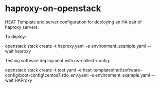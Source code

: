 # haproxy-on-openstack
HEAT Template and server configuration for deploying an HA pair of haproxy servers.

To deploy:

openstack stack create -t haproxy.yaml -e environment_example.yaml --wait haproxy

Testing software deployment with os-collect-config:

openstack stack create -t test.yaml -e heat-templates\hot\software-config\boot-config\centos7_rdo_env.yaml -e environment_example.yaml --wait HAProxy